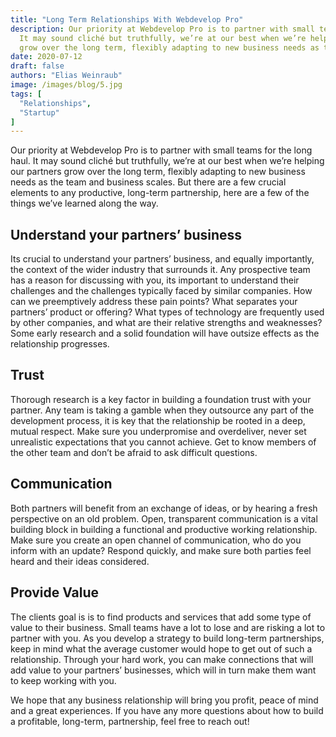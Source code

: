```yaml
---
title: "Long Term Relationships With Webdevelop Pro"
description: Our priority at Webdevelop Pro is to partner with small teams for the long haul. 
  It may sound cliché but truthfully, we’re at our best when we’re helping our partners 
  grow over the long term, flexibly adapting to new business needs as the team and business scales.
date: 2020-07-12
draft: false
authors: "Elias Weinraub"
image: /images/blog/5.jpg
tags: [
  "Relationships",
  "Startup"
]
---
```


Our priority at Webdevelop Pro is to partner with small teams for the long haul. 
It may sound cliché but truthfully, we’re at our best when we’re helping our 
partners grow over the long term, flexibly adapting to new business needs as 
the team and business scales. But there are a few crucial elements to any productive, 
long-term partnership, here are a few of the things we’ve learned along the way.

## Understand your partners’ business

Its crucial to understand your partners’ business, and equally importantly, 
the context of the wider industry that surrounds it. Any prospective team has 
a reason for discussing with you, its important to understand their challenges 
and the challenges typically faced by similar companies. How can we preemptively 
address these pain points? What separates your partners’ product or offering? 
What types of technology are frequently used by other companies, and what are 
their relative strengths and weaknesses? Some early research and a solid 
foundation will have outsize effects as the relationship progresses.

## Trust

Thorough research is a key factor in building a foundation trust with your partner. 
Any team is taking a gamble when they outsource any part of the development process, 
it is key that the relationship be rooted in a deep, mutual respect. Make sure 
you underpromise and overdeliver, never set unrealistic expectations that you cannot achieve. 
Get to know members of the other team and don’t be afraid to ask difficult questions.

## Communication

Both partners will benefit from an exchange of ideas, or by hearing a fresh perspective 
on an old problem. Open, transparent communication is a vital building block in building a 
functional and productive working relationship. Make sure you create an open channel of 
communication, who do you inform with an update? Respond quickly, and make sure 
both parties feel heard and their ideas considered.

## Provide Value

The clients goal is is to find products and services that add some type of value to their business. 
Small teams have a lot to lose and are risking a lot to partner with you. As you develop 
a strategy to build long-term partnerships, keep in mind what the average customer 
would hope to get out of such a relationship. Through your hard work, you can make 
connections that will add value to your partners’ businesses, which will in 
turn make them want to keep working with you.

We hope that any business relationship will bring you profit, peace of mind 
and a great experiences. If you have any more questions about how to build a 
profitable, long-term, partnership, feel free to reach out!